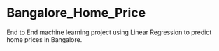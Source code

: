 # Bangalore_Home_Price
End to End machine learning project using Linear Regression to predict home prices in Bangalore.
